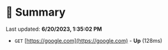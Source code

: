 # 📖 Summary
Last updated: **6/20/2023, 1:35:02 PM**

- `GET` [https://google.com](https://google.com) - **Up** (128ms)
